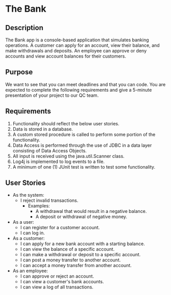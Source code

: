 # The Bank

## Description

The Bank app is a console-based application that simulates banking operations. A customer can apply for an account, view
their balance, and make withdrawals and deposits. An employee can approve or deny accounts and view account balances for
their customers.

## Purpose

We want to see that you can meet deadlines and that you can code. You are expected to complete the following
requirements and give a 5-minute presentation of your project to our QC team.

## Requirements

1. Functionality should reflect the below user stories.
2. Data is stored in a database.
3. A custom stored procedure is called to perform some portion of the functionality.
4. Data Access is performed through the use of JDBC in a data layer consisting of Data Access Objects.
5. All input is received using the java.util.Scanner class.
6. Log4j is implemented to log events to a file.
7. A minimum of one (1) JUnit test is written to test some functionality.

## User Stories

* As the system:
    * I reject invalid transactions.
        - Examples:
            - A withdrawal that would result in a negative balance.
            - A deposit or withdrawal of negative money.
* As a user:
    - I can register for a customer account.
    - I can log in.
* As a customer:
    - I can apply for a new bank account with a starting balance.
    - I can view the balance of a specific account.
    - I can make a withdrawal or deposit to a specific account.
    - I can post a money transfer to another account.
    - I can accept a money transfer from another account.
* As an employee:
    - I can approve or reject an account.
    - I can view a customer's bank accounts.
    - I can view a log of all transactions.